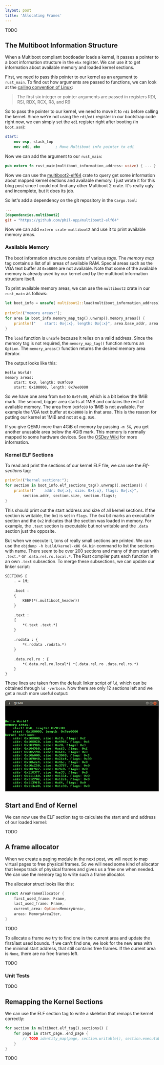 ```yaml
---
layout: post
title: 'Allocating Frames'
---
```


TODO

## The Multiboot Information Structure
When a Multiboot compliant bootloader loads a kernel, it passes a pointer to a boot information structure in the `ebx` register. We can use it to get information about available memory and loaded kernel sections.

First, we need to pass this pointer to our kernel as an argument to `rust_main`. To find out how arguments are passed to functions, we can look at the [calling convention of Linux]:

[calling convention of Linux]: https://en.wikipedia.org/wiki/X86_calling_conventions#System_V_AMD64_ABI

> The first six integer or pointer arguments are passed in registers RDI, RSI, RDX, RCX, R8, and R9

So to pass the pointer to our kernel, we need to move it to `rdi` before calling the kernel. Since we're not using the `rdi`/`edi` register in our bootstrap code right now, we can simply set the `edi` register right after booting (in `boot.asm`):

```nasm
start:
    mov esp, stack_top
    mov edi, ebx       ; Move Multiboot info pointer to edi
```
Now we can add the argument to our `rust_main`:

```rust
pub extern fn rust_main(multiboot_information_address: usize) { ... }
```

Now we can use the [multiboot2-elf64] crate to query get some information about mapped kernel sections and available memory. I just wrote it for this blog post since I could not find any other Multiboot 2 crate. It's really ugly and incomplete, but it does its job.

[multiboot2-elf64]: https://github.com/phil-opp/multiboot2-elf64

So let's add a dependency on the git repository in the `Cargo.toml`:

```toml
...
[dependencies.multiboot2]
git = "https://github.com/phil-opp/multiboot2-elf64"
```

Now we can add `extern crate multiboot2` and use it to print available memory areas.

### Available Memory
The boot information structure consists of various _tags_. The _memory map_ tag contains a list of all areas of available RAM. Special areas such as the VGA text buffer at `0xb8000` are not available. Note that some of the available memory is already used by our kernel and by the multiboot information structure itself.

To print available memory areas, we can use the `multiboot2` crate in our `rust_main` as follows:

```rust
let boot_info = unsafe{ multiboot2::load(multiboot_information_address) };

println!("memory areas:");
for area in boot_info.memory_map_tag().unwrap().memory_areas() {
    println!("    start: 0x{:x}, length: 0x{:x}", area.base_addr, area.length);
}
```

The `load` function is `unsafe` because it relies on a valid address. Since the memory tag is not required, the `memory_map_tag()` function returns an `Option`. The `memory_areas()` function returns the desired memory area iterator.

The output looks like this:

```
Hello World!
memory areas:
    start: 0x0, length: 0x9fc00
    start: 0x100000, length: 0x7ee0000
```
So we have one area from `0x0` to `0x9fc00`, which is a bit below the 1MiB mark. The second, bigger area starts at 1MiB and contains the rest of available memory. The area from `0x9fc00` to 1MiB is not available. For example the VGA text buffer at `0xb8000` is in that area. This is the reason for putting our kernel at 1MiB and not at e.g. `0x0`.

If you give QEMU more than 4GiB of memory by passing `-m 5G`, you get another unusable area below the 4GiB mark. This memory is normally mapped to some hardware devices. See the [OSDev Wiki][Memory_map] for more information.

[Memory_map]: http://wiki.osdev.org/Memory_Map_(x86)

### Kernel ELF Sections
To read and print the sections of our kernel ELF file, we can use the _Elf-sections_ tag:

```rust
println!("kernel sections:");
for section in boot_info.elf_sections_tag().unwrap().sections() {
    println!("    addr: 0x{:x}, size: 0x{:x}, flags: 0x{:x}",
        section.addr, section.size, section.flags);
}
```
This should print out the start address and size of all kernel sections. If the section is writable, the `0x1` is set in `flags`. The `0x4` bit marks an executable section and the `0x2` indicates that the section was loaded in memory. For example, the `.text` section is executable but not writable and the `.data` section just the opposite.

But when we execute it, tons of really small sections are printed. We can use the `objdump -h build/kernel-x86_64.bin` command to list the sections with name. There seem to be over 200 sections and many of them start with `.text.*` or `.data.rel.ro.local.*`. The Rust compiler puts each function in an own `.text` subsection. To merge these subsections, we can update our linker script:

```
SECTIONS {
    . = 1M;

    .boot :
    {
        KEEP(*(.multiboot_header))
    }

    .text :
    {
        *(.text .text.*)
    }

    .rodata : {
        *(.rodata .rodata.*)
    }

    .data.rel.ro : {
        *(.data.rel.ro.local*) *(.data.rel.ro .data.rel.ro.*)
    }
}
```

These lines are taken from the default linker script of `ld`, which can be obtained through `ld ‑verbose`. Now there are only 12 sections left and we get a much more useful output:

![qemu output](/images/qemu-memory-areas-and-kernel-sections.png)

## Start and End of Kernel
We can now use the ELF section tag to calculate the start and end address of our loaded kernel:

TODO

## A frame allocator
When we create a paging module in the next post, we will need to map virtual pages to free physical frames. So we will need some kind of allocator that keeps track of physical frames and gives us a free one when needed. We can use the memory tag to write such a frame allocator.

The allocator struct looks like this:

```rust
struct AreaFrameAllocator {
    first_used_frame: Frame,
    last_used_frame: Frame,
    current_area: Option<MemoryArea>,
    areas: MemoryAreaIter,
}
```
TODO

To allocate a frame we try to find one in the current area and update the first/last used bounds. If we can't find one, we look for the new area with the minimal start address, that still contains free frames. If the current area is `None`, there are no free frames left.

TODO

### Unit Tests
TODO

## Remapping the Kernel Sections
We can use the ELF section tag to write a skeleton that remaps the kernel correctly:

```rust
for section in multiboot.elf_tag().sections() {
    for page in start_page..end_page {
        // TODO identity_map(page, section.writable(), section.executable())
    }
}
```
TODO

